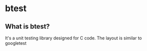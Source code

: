 # btest

## What is btest?

It's a unit testing library designed for C code. The layout is similar to googletest
